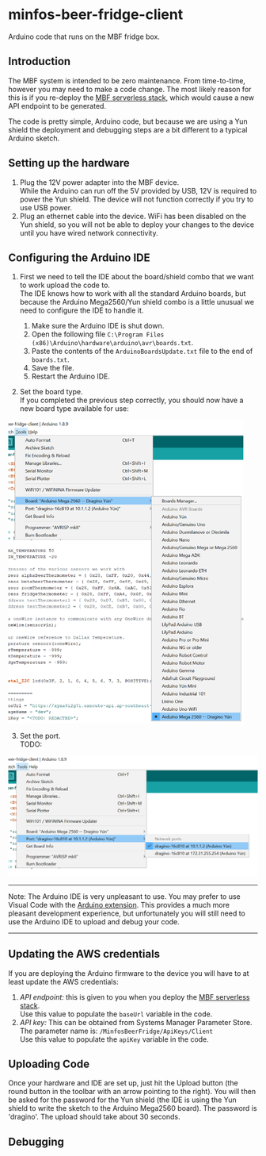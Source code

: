 # minfos-beer-fridge-client
Arduino code that runs on the MBF fridge box.

## Introduction
The MBF system is intended to be zero maintenance. From time-to-time, however you may need to make a code change. The most likely reason for this is if you re-deploy the [MBF serverless stack](https://github.com/hoppy1977/minfos-beer-fridge), which would cause a new API endpoint to be generated.

The code is pretty simple, Arduino code, but because we are using a Yun shield the deployment and debugging steps are a bit different to a typical Arduino sketch.

## Setting up the hardware
1. Plug the 12V power adapter into the MBF device.<br>
While the Arduino can run off the 5V provided by USB, 12V is required to power the Yun shield. The device will not function correctly if you try to use USB power.
2. Plug an ethernet cable into the device.
WiFi has been disabled on the Yun shield, so you will not be able to deploy your changes to the device until you have wired network connectivity.

## Configuring the Arduino IDE

1. First we need to tell the IDE about the board/shield combo that we want to work upload the code to.<br>
The IDE knows how to work with all the standard Arduino boards, but because the Arduino Mega2560/Yun shield combo is a little unusual we need to configure the IDE to handle it.<br>
    1. Make sure the Arduino IDE is shut down.
    2. Open the following file `C:\Program Files (x86)\Arduino\hardware\arduino\avr\boards.txt`.
    3. Paste the contents of the `ArduinoBoardsUpdate.txt` file to the end of `boards.txt`.
    4. Save the file.
    5. Restart the Arduino IDE.

2. Set the board type.<br>
If you completed the previous step correctly, you should now have a new board type available for use:<br>
<img src="./Resources/board_selection.png" width="475"/>

3. Set the port.<br>
TODO:<br>
<img src="./Resources/port_selection.png" width="535"/>



---
Note:
The Arduino IDE is very unpleasant to use. You may prefer to use Visual Code with the [Arduino extension](https://marketplace.visualstudio.com/items?itemName=vsciot-vscode.vscode-arduino). This provides a much more pleasant development experience, but unfortunately you will still need to use the Arduino IDE to upload and debug your code.  

---

## Updating the AWS credentials
If you are deploying the Arduino firmware to the device you will have to at least update the AWS credentials:
1. *API endpoint:* this is given to you when you deploy the [MBF serverless stack](https://github.com/hoppy1977/minfos-beer-fridge).<br>
Use this value to populate the `baseUrl` variable in the code.
2. *API key:* This can be obtained from Systems Manager Parameter Store. The parameter name is:
`/MinfosBeerFridge/ApiKeys/Client`<br>
Use this value to populate the `apiKey` variable in the code. 

## Uploading Code
Once your hardware and IDE are set up, just hit the Upload button (the round button in the toolbar with an arrow pointing to the right).
You will then be asked for the password for the Yun shield (the IDE is using the Yun shield to write the sketch to the Arduino Mega2560 board). The password is 'dragino'.
The upload should take about 30 seconds.

## Debugging
